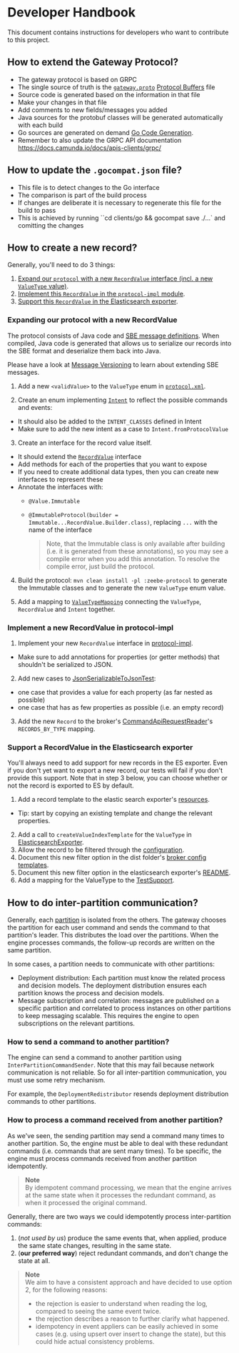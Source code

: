 # Developer Handbook

This document contains instructions for developers who want to contribute to this project.

## How to extend the Gateway Protocol?

* The gateway protocol is based on GRPC
* The single source of truth is the [`gateway.proto`](../gateway-protocol/src/main/proto/gateway.proto) [Protocol Buffers](https://developers.google.com/protocol-buffers) file
* Source code is generated based on the information in that file
* Make your changes in that file
* Add comments to new fields/messages you added
* Java sources for the protobuf classes will be generated automatically with each build
* Go sources are generated on demand [Go Code Generation](../gateway-protocol-impl/README.md#go-code-generation).
* Remember to also update the GRPC API documentation https://docs.camunda.io/docs/apis-clients/grpc/

## How to update the `.gocompat.json` file?

* This file is to detect changes to the Go interface
* The comparison is part of the build process
* If changes are deliberate it is necessary to regenerate this file for the build to pass
* This is achieved by running ``cd clients/go && gocompat save ./...` and comitting the changes

## How to create a new record?

Generally, you'll need to do 3 things:
1. [Expand our `protocol` with a new `RecordValue` interface (incl. a new `ValueType` value)](#expanding-our-protocol-with-a-new-recordvalue).
2. [Implement this `RecordValue` in the `protocol-impl` module](#implement-a-new-recordvalue-in-protocol-impl).
3. [Support this `RecordValue` in the Elasticsearch exporter](#support-a-recordvalue-in-the-elasticsearch-exporter).

### Expanding our protocol with a new RecordValue

The protocol consists of Java code and [SBE message definitions](../protocol/src/main/resources/). When compiled, Java code is generated that allows us to serialize our records into the SBE format and deserialize them back into Java.

Please have a look at [Message Versioning](https://github.com/real-logic/simple-binary-encoding/wiki/Message-Versioning) to learn about extending SBE messages.

1. Add a new `<validValue>` to the `ValueType` enum in [`protocol.xml`](../protocol/src/main/resources/protocol.xml).

2. Create an enum implementing [`Intent`](../protocol/src/main/java/io/camunda/zeebe/protocol/record/intent/Intent.java) to reflect the possible commands and events:

- It should also be added to the `INTENT_CLASSES` defined in Intent
- Make sure to add the new intent as a case to `Intent.fromProtocolValue`

3. Create an interface for the record value itself.

- It should extend the [`RecordValue`](../protocol/src/main/java/io/camunda/zeebe/protocol/record/RecordValue.java) interface
- Add methods for each of the properties that you want to expose
- If you need to create additional data types, then you can create new interfaces to represent these
- Annotate the interfaces with:
  * `@Value.Immutable`
  * `@ImmutableProtocol(builder = Immutable...RecordValue.Builder.class)`, replacing `...` with the name of the interface

    > Note, that the Immutable class is only available after building (i.e. it is generated from these annotations), so you may see a compile error when you add this annotation. To resolve the compile error, just build the protocol.

4. Build the protocol: `mvn clean install -pl :zeebe-protocol` to generate the Immutable classes and to generate the new `ValueType` enum value.

5. Add a mapping to [`ValueTypeMapping`](../protocol/src/main/java/io/camunda/zeebe/protocol/record/ValueTypeMapping.java) connecting the `ValueType`, `RecordValue` and `Intent` together.

### Implement a new RecordValue in protocol-impl

1. Implement your new `RecordValue` interface in [protocol-impl](../protocol-impl/src/main/java/io/camunda/zeebe/protocol/impl/record/value/).

- Make sure to add annotations for properties (or getter methods) that shouldn't be serialized to JSON.

2. Add new cases to [JsonSerializableToJsonTest](../protocol-impl/src/test/java/io/camunda/zeebe/protocol/impl/JsonSerializableToJsonTest.java):

- one case that provides a value for each property (as far nested as possible)
- one case that has as few properties as possible (i.e. an empty record)

3. Add the new `Record` to the broker's [CommandApiRequestReader](../broker/src/main/java/io/camunda/zeebe/broker/transport/commandapi/CommandApiRequestReader.java)'s `RECORDS_BY_TYPE` mapping.

### Support a RecordValue in the Elasticsearch exporter

You'll always need to add support for new records in the ES exporter. Even if you don't yet want to export a new record, our tests will fail if you don't provide this support. Note that in step 3 below, you can choose whether or not the record is exported to ES by default.

1. Add a record template to the elastic search exporter's [resources](../exporters/elasticsearch-exporter/src/main/resources/).

- Tip: start by copying an existing template and change the relevant properties.

2. Add a call to `createValueIndexTemplate` for the `ValueType` in [ElasticsearchExporter](../exporters/elasticsearch-exporter/src/main/java/io/camunda/zeebe/exporter/ElasticsearchExporter.java).
3. Allow the record to be filtered through the [configuration](../exporters/elasticsearch-exporter/src/main/java/io/camunda/zeebe/exporter/ElasticsearchExporterConfiguration.java).
4. Document this new filter option in the dist folder's [broker config templates](../dist/src/main/config/).
5. Document this new filter option in the elasticsearch exporter's [README](../exporters/elasticsearch-exporter/README.md).
6. Add a mapping for the ValueType to the [TestSupport](../exporters/elasticsearch-exporter/src/test/java/io/camunda/zeebe/exporter/TestSupport.java).

## How to do inter-partition communication?

Generally, each [partition](https://docs.camunda.io/docs/next/components/zeebe/technical-concepts/partitions/) is isolated from the others. The gateway chooses the partition for each user command and sends the command to that partition's leader. This distributes the load over the partitions. When the engine processes commands, the follow-up records are written on the same partition.

In some cases, a partition needs to communicate with other partitions:
- Deployment distribution: Each partition must know the related process and decision models. The deployment distribution ensures each partition knows the process and decision models.
- Message subscription and correlation: messages are published on a specific partition and correlated to process instances on other partitions to keep messaging scalable. This requires the engine to open subscriptions on the relevant partitions.

### How to send a command to another partition?

The engine can send a command to another partition using `InterPartitionCommandSender`. Note that this may fail because network communication is not reliable. So for all inter-partition communication, you must use some retry mechanism.

For example, the `DeploymentRedistributor` resends deployment distribution commands to other partitions.

### How to process a command received from another partition?

As we've seen, the sending partition may send a command many times to another partition. So, the engine must be able to deal with these redundant commands (i.e. commands that are sent many times). To be specific, the engine must process commands received from another partition idempotently.

> **Note**  
> By idempotent command processing, we mean that the engine arrives at the same state when it processes the redundant command, as when it processed the original command.

Generally, there are two ways we could idempotently process inter-partition commands:
1. (_not used by us_) produce the same events that, when applied, produce the same state changes, resulting in the same state.
2. (**our preferred way**) reject redundant commands, and don't change the state at all.

> **Note**  
> We aim to have a consistent approach and have decided to use option 2, for the following reasons:
> - the rejection is easier to understand when reading the log, compared to seeing the same event twice.
> - the rejection describes a reason to further clarify what happened.
> - idempotency in event appliers can be easily achieved in some cases (e.g. using upsert over insert to change the state), but this could hide actual consistency problems.

